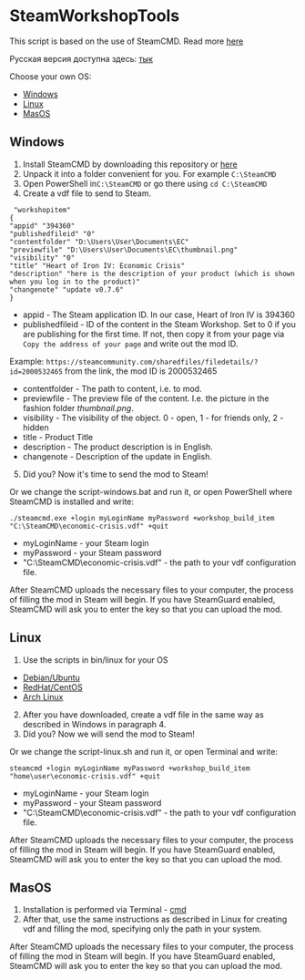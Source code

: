 # SteamWorkshopTools

This script is based on the use of SteamCMD. Read more [here](https://developer.valvesoftware.com/wiki/SteamCMD)

Русская версия доступна здесь: [тык](https://github.com/Sepera-okeq/SteamWorkshopTools/blob/main/README-RU.md)

Choose your own OS:
- [Windows](#Windows)
- [Linux](#Linux)
- [MasOS](#MasOS)


## Windows
1. Install SteamCMD by downloading this repository or [here](https://steamcdn-a.akamaihd.net/client/installer/steamcmd.zip)
2. Unpack it into a folder convenient for you. For example ``C:\SteamCMD``
3. Open PowerShell in``C:\SteamCMD`` or go there using ``cd C:\SteamCMD``
4. Create a vdf file to send to Steam.
```
 "workshopitem"
{
"appid" "394360" 
"publishedfileid" "0"
"contentfolder" "D:\Users\User\Documents\EC"
"previewfile" "D:\Users\User\Documents\EC\thumbnail.png"
"visibility" "0"
"title" "Heart of Iron IV: Economic Crisis"
"description" "here is the description of your product (which is shown when you log in to the product)"
"changenote" "update v0.7.6"
}
```
- appid - The Steam application ID. In our case, Heart of Iron IV is 394360
- publishedfileid - ID of the content in the Steam Workshop. Set to 0 if you are publishing for the first time. If not, then copy it from your page via `Copy the address of your page` and write out the mod ID.

Example: ``https://steamcommunity.com/sharedfiles/filedetails/?id=2000532465`` from the link, the mod ID is 2000532465

- contentfolder - The path to content, i.e. to mod.
- previewfile - The preview file of the content. I.e. the picture in the fashion folder *thumbnail.png*.
- visibility - The visibility of the object. 0 - open, 1 - for friends only, 2 - hidden
- title - Product Title
- description - The product description is in English.
- changenote - Description of the update in English.

5. Did you? Now it's time to send the mod to Steam!

Or we change the script-windows.bat and run it, or open PowerShell where SteamCMD is installed and write:

``./steamcmd.exe +login myLoginName myPassword +workshop_build_item "C:\SteamCMD\economic-crisis.vdf" +quit``

- myLoginName - your Steam login
- myPassword - your Steam password
- "C:\SteamCMD\economic-crisis.vdf" - the path to your vdf configuration file.

After SteamCMD uploads the necessary files to your computer, the process of filling the mod in Steam will begin. If you have SteamGuard enabled, SteamCMD will ask you to enter the key so that you can upload the mod.

## Linux
1. Use the scripts in bin/linux for your OS
  - [Debian/Ubuntu](https://github.com/Sepera-okeq/SteamWorkshopTools/blob/main/bin/linux/debian_ubuntu.sh)
  - [RedHat/CentOS](https://github.com/Sepera-okeq/SteamWorkshopTools/blob/main/bin/linux/redhat_centos.sh)
  - [Arch Linux](https://github.com/Sepera-okeq/SteamWorkshopTools/blob/main/bin/linux/arch_linux.sh)
2. After you have downloaded, create a vdf file in the same way as described in Windows in paragraph 4.
3. Did you? Now we will send the mod to Steam!

Or we change the script-linux.sh and run it, or open Terminal and write:

``steamcmd +login myLoginName myPassword +workshop_build_item "home\user\economic-crisis.vdf" +quit``

- myLoginName - your Steam login
- myPassword - your Steam password
- "C:\SteamCMD\economic-crisis.vdf" - the path to your vdf configuration file.

After SteamCMD uploads the necessary files to your computer, the process of filling the mod in Steam will begin. If you have SteamGuard enabled, SteamCMD will ask you to enter the key so that you can upload the mod.

## MasOS
1. Installation is performed via Terminal - [cmd](https://github.com/Sepera-okeq/SteamWorkshopTools/blob/main/bin/macos/macos.txt)
2. After that, use the same instructions as described in Linux for creating vdf and filling the mod, specifying only the path in your system.

After SteamCMD uploads the necessary files to your computer, the process of filling the mod in Steam will begin. If you have SteamGuard enabled, SteamCMD will ask you to enter the key so that you can upload the mod.

